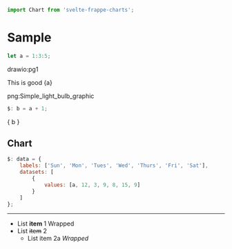 ```js webonly
import Chart from 'svelte-frappe-charts';
```

# Sample

```js
let a = 1:3:5;
```

drawio:pg1

This is good {a}

png:Simple_light_bulb_graphic

```js
$: b = a + 1;
```

{ b }

## Chart

```js
$: data = {
	labels: ['Sun', 'Mon', 'Tues', 'Wed', 'Thurs', 'Fri', 'Sat'],
	datasets: [
		{
			values: [a, 12, 3, 9, 8, 15, 9]
		}
	]
};
```

<Chart data={data} type="line" />

---

- List **item** 1
  Wrapped
- List ~~item~~ 2
  - List item 2a
    _Wrapped_

